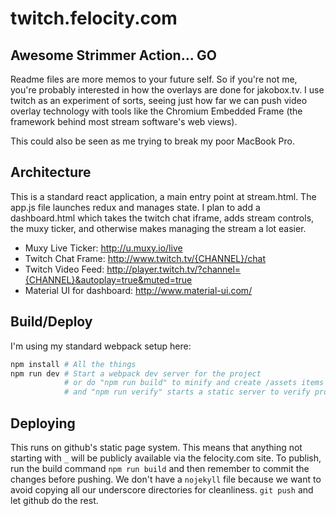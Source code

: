 # twitch.felocity.com
## Awesome Strimmer Action... GO

Readme files are more memos to your future self. So if you're not me, you're probably interested in how the overlays are done for jakobox.tv. I use twitch as an experiment of sorts, seeing just how far we can push video overlay technology with tools like the Chromium Embedded Frame (the framework behind most stream software's web views).

This could also be seen as me trying to break my poor MacBook Pro.

## Architecture
This is a standard react application, a main entry point at stream.html. The app.js file launches redux and manages state. I plan to add a dashboard.html which takes the twitch chat iframe, adds stream controls, the muxy ticker, and otherwise makes managing the stream a lot easier.

* Muxy Live Ticker: http://u.muxy.io/live
* Twitch Chat Frame: http://www.twitch.tv/{CHANNEL}/chat
* Twitch Video Feed: http://player.twitch.tv/?channel={CHANNEL}&autoplay=true&muted=true
* Material UI for dashboard: http://www.material-ui.com/

## Build/Deploy
I'm using my standard webpack setup here:

```bash
npm install # All the things
npm run dev # Start a webpack dev server for the project
            # or do "npm run build" to minify and create /assets items
            # and "npm run verify" starts a static server to verify production builds
```

## Deploying
This runs on github's static page system. This means that anything not starting with `_` will be publicly available via the felocity.com site. To publish, run the build command `npm run build` and then remember to commit the changes before pushing. We don't have a `nojekyll` file because we want to avoid copying all our underscore directories for cleanliness. `git push` and let github do the rest.
